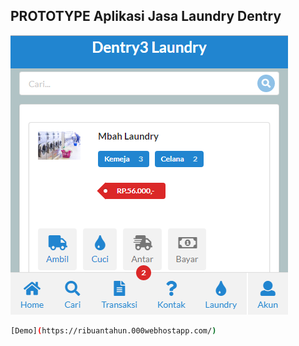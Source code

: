 ## PROTOTYPE Aplikasi Jasa Laundry Dentry
![Mobile](mobile.png)
```bash
[Demo](https://ribuantahun.000webhostapp.com/)
```